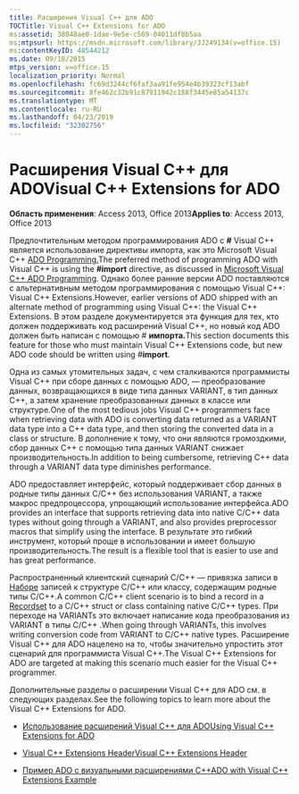 ```yaml
---
title: Расширения Visual C++ для ADO
TOCTitle: Visual C++ Extensions for ADO
ms:assetid: 38048ae0-1dae-9e5e-c569-04011df8b5aa
ms:mtpsurl: https://msdn.microsoft.com/library/JJ249134(v=office.15)
ms:contentKeyID: 48544212
ms.date: 09/18/2015
mtps_version: v=office.15
localization_priority: Normal
ms.openlocfilehash: fc69d3244cf6faf3aa91fe954e4b39323cf13abf
ms.sourcegitcommit: 8fe462c32b91c87911942c188f3445e85a54137c
ms.translationtype: MT
ms.contentlocale: ru-RU
ms.lasthandoff: 04/23/2019
ms.locfileid: "32302756"
---
```

# <a name="visual-c-extensions-for-ado"></a><span data-ttu-id="31fe5-102">Расширения Visual C++ для ADO</span><span class="sxs-lookup"><span data-stu-id="31fe5-102">Visual C++ Extensions for ADO</span></span>


<span data-ttu-id="31fe5-103">**Область применения**: Access 2013, Office 2013</span><span class="sxs-lookup"><span data-stu-id="31fe5-103">**Applies to**: Access 2013, Office 2013</span></span>

<span data-ttu-id="31fe5-104">Предпочтительным методом программирования ADO с **\#** Visual C++ является использование директивы импорта, как это Microsoft Visual C++ [ADO Programming.](visual-c-ado-programming.md)</span><span class="sxs-lookup"><span data-stu-id="31fe5-104">The preferred method of programming ADO with Visual C++ is using the **\#import** directive, as discussed in [Microsoft Visual C++ ADO Programming](visual-c-ado-programming.md).</span></span> <span data-ttu-id="31fe5-105">Однако более ранние версии ADO поставляются с альтернативным методом программирования с помощью Visual C++: Visual C++ Extensions.</span><span class="sxs-lookup"><span data-stu-id="31fe5-105">However, earlier versions of ADO shipped with an alternate method of programming using Visual C++: the Visual C++ Extensions.</span></span> <span data-ttu-id="31fe5-106">В этом разделе документируется эта функция для тех, кто должен поддерживать код расширений Visual C++, но новый код ADO должен быть написан с помощью \# **импорта.**</span><span class="sxs-lookup"><span data-stu-id="31fe5-106">This section documents this feature for those who must maintain Visual C++ Extensions code, but new ADO code should be written using \#**import**.</span></span>

<span data-ttu-id="31fe5-107">Одна из самых утомительных задач, с чем сталкиваются программисты Visual C++ при сборе данных с помощью ADO, — преобразование данных, возвращающихся в виде типа данных VARIANT, в тип данных C++, а затем хранение преобразованных данных в классе или структуре.</span><span class="sxs-lookup"><span data-stu-id="31fe5-107">One of the most tedious jobs Visual C++ programmers face when retrieving data with ADO is converting data returned as a VARIANT data type into a C++ data type, and then storing the converted data in a class or structure.</span></span> <span data-ttu-id="31fe5-108">В дополнение к тому, что они являются громоздкими, сбор данных C++ с помощью типа данных VARIANT снижает производительность.</span><span class="sxs-lookup"><span data-stu-id="31fe5-108">In addition to being cumbersome, retrieving C++ data through a VARIANT data type diminishes performance.</span></span>

<span data-ttu-id="31fe5-109">ADO предоставляет интерфейс, который поддерживает сбор данных в родные типы данных C/C++ без использования VARIANT, а также макрос предпроцессора, упрощающий использование интерфейса.</span><span class="sxs-lookup"><span data-stu-id="31fe5-109">ADO provides an interface that supports retrieving data into native C/C++ data types without going through a VARIANT, and also provides preprocessor macros that simplify using the interface.</span></span> <span data-ttu-id="31fe5-110">В результате это гибкий инструмент, который проще в использовании и имеет большую производительность.</span><span class="sxs-lookup"><span data-stu-id="31fe5-110">The result is a flexible tool that is easier to use and has great performance.</span></span>

<span data-ttu-id="31fe5-111">Распространенный клиентский сценарий C/C++ — привязка записи в [Наборе](recordset-object-ado.md) записей к структуре C/C++ или классу, содержащим родные типы C/C++.</span><span class="sxs-lookup"><span data-stu-id="31fe5-111">A common C/C++ client scenario is to bind a record in a [Recordset](recordset-object-ado.md) to a C/C++ struct or class containing native C/C++ types.</span></span> <span data-ttu-id="31fe5-112">При переходе на VARIANTs это включает написание кода преобразования из VARIANT в типы C/C++ .</span><span class="sxs-lookup"><span data-stu-id="31fe5-112">When going through VARIANTs, this involves writing conversion code from VARIANT to C/C++ native types.</span></span> <span data-ttu-id="31fe5-113">Расширение Visual C++ для ADO нацелено на то, чтобы значительно упростить этот сценарий для программиста Visual C++.</span><span class="sxs-lookup"><span data-stu-id="31fe5-113">The Visual C++ Extensions for ADO are targeted at making this scenario much easier for the Visual C++ programmer.</span></span>

<span data-ttu-id="31fe5-114">Дополнительные разделы о расширении Visual C++ для ADO см. в следующих разделах.</span><span class="sxs-lookup"><span data-stu-id="31fe5-114">See the following topics to learn more about the Visual C++ Extensions for ADO.</span></span>

  - [<span data-ttu-id="31fe5-115">Использование расширений Visual C++ для ADO</span><span class="sxs-lookup"><span data-stu-id="31fe5-115">Using Visual C++ Extensions for ADO</span></span>](using-visual-c-extensions.md)

  - [<span data-ttu-id="31fe5-116">Visual C++ Extensions Header</span><span class="sxs-lookup"><span data-stu-id="31fe5-116">Visual C++ Extensions Header</span></span>](visual-c-extensions-header.md)

  - [<span data-ttu-id="31fe5-117">Пример ADO с визуальными расширениями C++</span><span class="sxs-lookup"><span data-stu-id="31fe5-117">ADO with Visual C++ Extensions Example</span></span>](visual-c-extensions-example.md)


